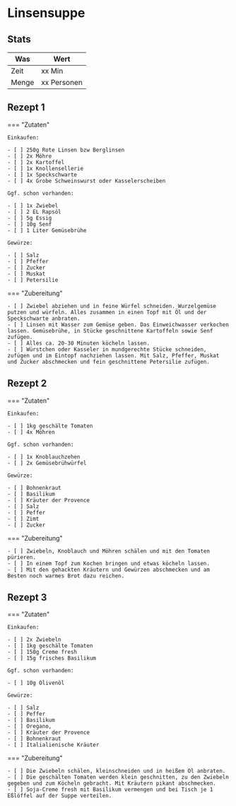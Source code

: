 # Linsensuppe

## Stats

| Was   | Wert        |
|-------|-------------|
| Zeit  | xx Min      |
| Menge | xx Personen |

## Rezept 1

=== "Zutaten"

    Einkaufen:

    - [ ] 250g Rote Linsen bzw Berglinsen
    - [ ] 2x Möhre
    - [ ] 2x Kartoffel
    - [ ] 1x Knollensellerie
    - [ ] 1x Speckschwarte
    - [ ] 4x Grobe Schweinswurst oder Kasselerscheiben

    Ggf. schon vorhanden:

    - [ ] 1x Zwiebel
    - [ ] 2 EL Rapsöl
    - [ ] 5g Essig
    - [ ] 10g Senf
    - [ ] 1 Liter Gemüsebrühe

    Gewürze:

    - [ ] Salz
    - [ ] Pfeffer
    - [ ] Zucker
    - [ ] Muskat
    - [ ] Petersilie

=== "Zubereitung"

    - [ ] Zwiebel abziehen und in feine Würfel schneiden. Wurzelgemüse putzen und würfeln. Alles zusammen in einen Topf mit Öl und der Speckschwarte anbraten.
    - [ ] Linsen mit Wasser zum Gemüse geben. Das Einweichwasser verkochen lassen. Gemüsebrühe, in Stücke geschnittene Kartoffeln sowie Senf zufügen. 
    - [ ] Alles ca. 20-30 Minuten köcheln lassen.
    - [ ] Würstchen oder Kasseler in mundgerechte Stücke schneiden, zufügen und im Eintopf nachziehen lassen. Mit Salz, Pfeffer, Muskat und Zucker abschmecken und fein geschnittene Petersilie zufügen.

## Rezept 2

=== "Zutaten"

    Einkaufen:

    - [ ] 1kg geschälte Tomaten
    - [ ] 4x Möhren

    Ggf. schon vorhanden:

    - [ ] 1x Knoblauchzehen
    - [ ] 2x Gemüsebrühwürfel

    Gewürze:

    - [ ] Bohnenkraut
    - [ ] Basilikum
    - [ ] Kräuter der Provence
    - [ ] Salz
    - [ ] Peffer
    - [ ] Zimt
    - [ ] Zucker

=== "Zubereitung"

    - [ ] Zwiebeln, Knoblauch und Möhren schälen und mit den Tomaten pürieren.
    - [ ] In einem Topf zum Kochen bringen und etwas köcheln lassen.
    - [ ] Mit den gehackten Kräutern und Gewürzen abschmecken und am Besten noch warmes Brot dazu reichen.

## Rezept 3

=== "Zutaten"

    Einkaufen:

    - [ ] 2x Zwiebeln
    - [ ] 1kg geschälte Tomaten
    - [ ] 150g Creme fresh
    - [ ] 15g frisches Basilikum

    Ggf. schon vorhanden:

    - [ ] 10g Olivenöl

    Gewürze:

    - [ ] Salz
    - [ ] Peffer
    - [ ] Basilikum
    - [ ] Oregano,
    - [ ] Kräuter der Provence
    - [ ] Bohnenkraut
    - [ ] Italialienische Kräuter

=== "Zubereitung"

    - [ ] Die Zwiebeln schälen, kleinschneiden und in heißem Öl anbraten.
    - [ ] Die geschälten Tomaten werden klein geschnitten, zu den Zwiebeln gegeben und zum Köcheln gebracht. Mit Kräutern pikant abschmecken.
    - [ ] Soja-Creme fresh mit Basilikum vermengen und bei Tisch je 1 Eßlöffel auf der Suppe verteilen.
